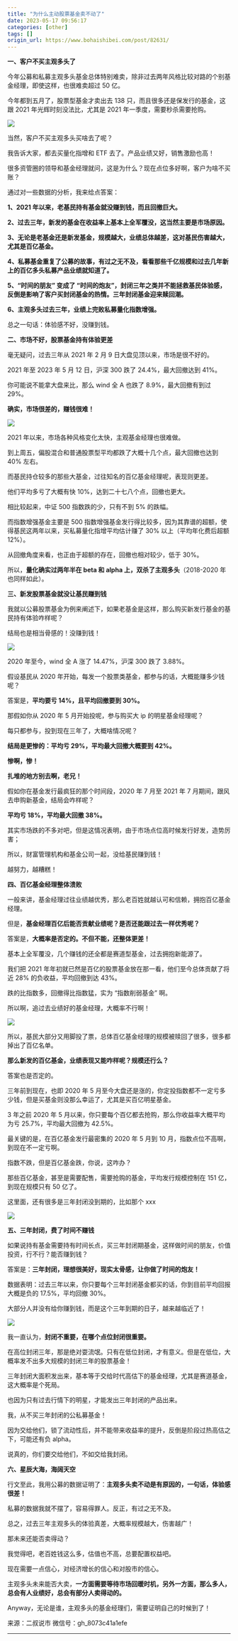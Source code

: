 ```yaml
---
title: "为什么主动股票基金卖不动了"
date: 2023-05-17 09:56:17
categories: [other]
tags: []
origin_url: https://www.bohaishibei.com/post/82631/
---
```

**一、客户不买主观多头了**

今年公募和私募主观多头基金总体特别难卖，除非过去两年风格比较对路的个别基金经理，即使这样，也很难卖超过 50 亿。

今年都到五月了，股票型基金才卖出去 138 只，而且很多还是保发行的基金，这跟 2021 年光辉时刻没法比，尤其是 2021 年一季度，需要秒杀需要抢购。

[![](https://note-2019-images.oss-cn-hangzhou.aliyuncs.com/1fd85f17.png)](https://smms.app/image/IGoUaPsDkgEXbV3)

当然，客户不买主观多头买啥去了呢？

我告诉大家，都去买量化指增和 ETF 去了。产品业绩又好，销售激励也高！

很多资管圈的领导和基金经理就问，这是为什么？现在点位多好啊，客户为啥不买账？

通过对一些数据的分析，我来给点答案：

**1、2021 年以来，老基民持有基金就没赚到钱，而且回撤巨大。**

**2、过去三年，新发的基金在收益率上基本上全军覆没，这当然主要是市场原因。**

**3、无论是老基金还是新发基金，规模越大，业绩总体越差，这对基民伤害越大，尤其是百亿基金。**

**4、私募基金重复了公募的故事，有过之无不及，看看那些千亿规模和过去几年新上的百亿多头私募产品业绩就知道了。**

**5、“时间的朋友” 变成了 “时间的炮友”，封闭三年之类并不能拯救基民体验感，反倒是影响了客户买封闭基金的热情。三年封闭基金迎来赎回潮。**

**6、主观多头过去三年，业绩上完败私募量化指数增强。**

总之一句话：体验感不好，没赚到钱。

**二、市场不好，股票基金持有体验更差**

毫无疑问，过去三年从 2021 年 2 月 9 日大盘见顶以来，市场是很不好的。

2021 年至 2023 年 5 月 12 日，沪深 300 跌了 24.4%，最大回撤达到 41%。

你可能说不能拿大盘来比，那么 wind 全 A 也跌了 8.9%，最大回撤有到过 29%。

**确实，市场很差的，赚钱很难！**

[![](https://note-2019-images.oss-cn-hangzhou.aliyuncs.com/7d88ca7a.png)](https://smms.app/image/AY3LHS2NIjOfsip)

2021 年以来，市场各种风格变化太快，主观基金经理也很难做。

到上周五，偏股混合和普通股票型平均都跌了大概十几个点，最大回撤也达到 40% 左右。

而基民持仓较多的那些大基金，过往知名的百亿基金经理呢，表现则更差。

他们平均多亏了大概有快 10%，达到二十七八个点，回撤也更大。

相比较起来，中证 500 指数跌的少，只有不到 5% 的跌幅。

而指数增强基金主要是 500 指数增强基金发行得比较多，因为其靠谱的超额，使得基民这两年以来，买私募量化指增平均估计赚了 30% 以上（平均年化费后超额 12%）。

从回撤角度来看，也正由于超额的存在，回撤也相对较少，低于 30%。

所以，**量化确实过两年半在 beta 和 alpha 上，双杀了主观多头**（2018-2020 年也同样如此）。

**三、新发股票基金就没让基民赚到钱**

我就以公募股票基金为例来阐述下，如果老基金是这样，那么购买新发行基金的基民持有体验咋样呢？

结局也是相当骨感的！没赚到钱！

[![](https://note-2019-images.oss-cn-hangzhou.aliyuncs.com/dff6f870.png)](https://smms.app/image/F5ZDo7Bxed2bVUY)

2020 年至今，wind 全 A 涨了 14.47%，沪深 300 跌了 3.88%。

假设基民从 2020 年开始，每发一个股票类基金，都参与的话，大概能赚多少钱呢？

答案是，**平均要亏 14%，且平均回撤要到 30%。**

那假如你从 2020 年 5 月开始投呢，参与购买大 ip 的明星基金经理呢？

每只都参与，投到现在三年了，大概啥情况呢？

**结局是更惨的：平均亏 29%，平均最大回撤大概要到 42%。**

**惨啊，惨！**

**扎堆的地方别去啊，老兄！**

假如你在基金发行最疯狂的那个时间段，2020 年 7 月至 2021 年 7 月期间，跟风去申购新基金，结局会咋样呢？

**平均亏 18%，平均最大回撤 38%。**

其实市场跌的不多对吧，但是这情况表明，由于市场点位高时候发行好发，造势厉害；

所以，财富管理机构和基金公司一起，没给基民赚到钱！

越努力，越糟糕！

**四、百亿基金经理整体溃败**

一般来讲，基金经理过往业绩越优秀，那么老百姓就越认可和信赖，拥抱百亿基金经理。

但是，**基金经理百亿后能否贡献业绩呢？是否还能跟过去一样优秀呢？**

答案是，**大概率是否定的。不但不能，还整体更差！**

基本上全军覆没，几个赚钱的还全都是赛道型基金，过去拥抱新能源了。

我们把 2021 年年初就已然是百亿的股票基金放在那一看，他们至今总体贡献了将近 28% 的负收益，平均回撤到达 43%。

跌的比指数多，回撤得比指数猛，实为 “指数削弱基金” 啊。

所以啊，追过去业绩好的基金经理，大概率不行啊！

[![](https://note-2019-images.oss-cn-hangzhou.aliyuncs.com/2333b613.png)](https://smms.app/image/fKNrR7hw8PquAez)

所以，基民大部分又用脚投了票，总体百亿基金经理的规模被赎回了很多，很多都掉出了百亿名单。

**那么新发的百亿基金，业绩表现又能咋样呢？规模还行么？**

答案也是否定的。

三年前到现在，也即 2020 年 5 月至今大盘还是涨的，你定投指数都不一定亏多少钱，但是买基金则没那么幸运了，尤其是买百亿明星基金。

3 年之前 2020 年 5 月以来，你只要每个百亿都去抢购，那么你收益率大概平均为亏 25.7%，平均最大回撤为 42.5%。

最关键的是，在百亿基金发行最密集的 2020 年 5 月到 10 月，指数点位不高啊，到现在不一定亏啊。

指数不跌，但是百亿基金跌，你说，这咋办？

那些百亿基金，甚至是需要配售，需要抢购的基金，平均发行规模控制在 151 亿，到现在规模只有 50 亿了。

这里面，还有很多是三年封闭没到期的，比如那个 xxx

[![](https://note-2019-images.oss-cn-hangzhou.aliyuncs.com/364899f6.png)](https://smms.app/image/F6OnwxQdPgGMWes)

**五、三年封闭，费了时间不赚钱**

如果说持有基金需要持有时间长点，买三年封闭期基金，这样做时间的朋友，价值投资，行不行？能否赚到钱？

答案是：**三年封闭，理想很美好，现实太骨感，让你做了时间的炮友！**

数据表明：过去三年以来，你只要每个三年封闭基金都买的话，你到目前平均回报大概是负的 17.5%，平均回撤 30%。

大部分人并没有给你赚到钱，而是这个三年到期的日子，越来越临近了！

[![](https://note-2019-images.oss-cn-hangzhou.aliyuncs.com/7749c2b4.png)](https://smms.app/image/nYd8zWLvsqcJryl)

我一直认为，**封闭不重要，在哪个点位封闭很重要。**

在高位封闭三年，那是绝对耍流氓。只有在低位封闭，才有意义。但是在低位，大概率发不出多大规模的封闭三年的股票基金！

三年封闭大面积发出来，基本等于交给时代高估下的基金经理，尤其是赛道基金，这大概率是个死局。

也因为只有过去行情下的明星，才能发出三年封闭的产品出来。

我，从不买三年封闭的公私募基金！

因为交给他们，锁了流动性后，并不能带来收益率的提升，反倒是阶段过热高估之下，可能还有负 alpha。

说真的，你们要交给他们，不如交给我封闭。

**六、星辰大海，海阔天空**

行文至此，我用公募的数据证明了：**主观多头卖不动是有原因的，一句话，体验感很差！**

私募的数据我就不摆了，容易得罪人。反正，有过之无不及。

总之，过去三年主观多头的体验真差，大概率规模越大，伤害越广！

那未来还能否卖得动？

我觉得吧，老百姓钱这么多，估值也不高，总要配置权益吧。

现在需要一点信心，对经济增长的信心和对股市的信心。

主观多头未来能否大卖，**一方面需要等待市场回暖时机，另外一方面，那么多人，总会有人业绩好，总会有部分人卖得动的。**

Anyway，无论是谁，主观多头的基金经理们，需要证明自己的时候到了！

来源：二叔说市 微信号：gh\_8073c41a1efe

* * *
    